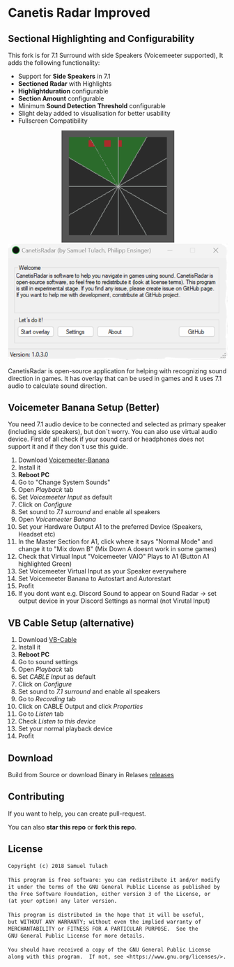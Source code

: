 ﻿# Canetis Radar Improved
## Sectional Highlighting and Configurability
This fork is for 7.1 Surround with side Speakers (Voicemeeter supported), 
It adds the following functionality:

* Support for **Side Speakers** in 7.1
* **Sectioned Radar** with Highlights
* **Highlightduration** configurable
* **Section Amount** configurable
* Minimum **Sound Detection Threshold** configurable
* Slight delay added to visualisation for better usability
* Fullscreen Compatibility
 
<p align="center">
    <img src=/Resources/radar.png>
    <img src=/Resources/screen.png>
</p>
CanetisRadar is open-source application for helping with recognizing sound direction in games. It has overlay that can be used in games and it uses 7.1 audio to calculate sound direction.

## Voicemeter Banana Setup (Better)
You need 7.1 audio device to be connected and selected as primary speaker (including side speakers), but don´t worry. You can also use virtual audio device. First of all check if your sound card or headphones does not support it and if they don´t use this guide.

 1. Download [Voicemeeter-Banana](https://vb-audio.com/Voicemeeter/banana.htm) 
 2. Install it
 3. **Reboot PC**
 4. Go to "Change System Sounds"
 5. Open *Playback* tab
 6. Set *Voicemeeter Input* as default
 7. Click on *Configure*
 8. Set sound to *7.1 surround* and enable all speakers
 9. Open *Voicemeeter Banana*
 10. Set your Hardware Output A1 to the preferred Device (Speakers, Headset etc) 
 11. In the Master Section for A1, click where it says "Normal Mode" and change it to "Mix down B" (Mix Down A doesnt work in some games)
 12. Check that Virtual Input "Voicemeeter VAIO" Plays to A1 (Button A1 highlighted Green)
 13. Set Voicemeeter Virtual Input as your Speaker everywhere
 14. Set Voicemeeter Banana to Autostart and Autorestart
 15. Profit
 16. If you dont want e.g. Discord Sound to appear on Sound Radar -> set output device in your Discord Settings as normal (not Virutal Input)

## VB Cable Setup (alternative)

 1. Download [VB-Cable](https://www.vb-audio.com/Cable/) 
 2. Install it
 3. **Reboot PC**
 4. Go to sound settings 
 5. Open *Playback* tab
 6. Set *CABLE Input* as default
 7. Click on *Configure*
 8. Set sound to *7.1 surround* and enable all speakers
 9. Go to *Recording* tab
 10. Click on CABLE Output and click *Properties*
 11. Go to *Listen* tab
 12. Check *Listen to this device*
 13. Set your normal playback device
 14. Profit
 

## Download
Build from Source or download Binary in Relases [releases](https://github.com/ensingerphilipp/CanetisRadarv3/releases)

## Contributing
If you want to help, you can create pull-request.

You can also **star this repo** or **fork this repo**.

## License

    Copyright (c) 2018 Samuel Tulach
    
    This program is free software: you can redistribute it and/or modify
    it under the terms of the GNU General Public License as published by
    the Free Software Foundation, either version 3 of the License, or
    (at your option) any later version.
    
    This program is distributed in the hope that it will be useful,
    but WITHOUT ANY WARRANTY; without even the implied warranty of
    MERCHANTABILITY or FITNESS FOR A PARTICULAR PURPOSE.  See the
    GNU General Public License for more details.
    
    You should have received a copy of the GNU General Public License
    along with this program.  If not, see <https://www.gnu.org/licenses/>.
